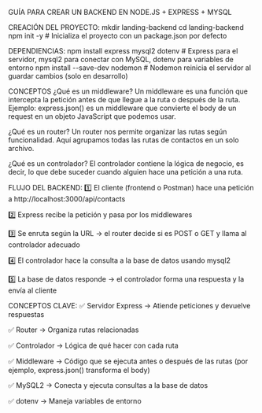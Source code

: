 GUÍA PARA CREAR UN BACKEND EN NODE.JS + EXPRESS + MYSQL

CREACIÓN DEL PROYECTO:
mkdir landing-backend
cd landing-backend
npm init -y  # Inicializa el proyecto con un package.json por defecto

DEPENDIENCIAS:
npm install express mysql2 dotenv  # Express para el servidor, mysql2 para conectar con MySQL, dotenv para variables de entorno
npm install --save-dev nodemon     # Nodemon reinicia el servidor al guardar cambios (solo en desarrollo)

CONCEPTOS
¿Qué es un middleware?
Un middleware es una función que intercepta la petición antes de que llegue a la ruta o después de la ruta.
Ejemplo: express.json() es un middleware que convierte el body de un request en un objeto JavaScript que podemos usar.

 ¿Qué es un router?
Un router nos permite organizar las rutas según funcionalidad. Aquí agrupamos todas las rutas de contactos en un solo archivo.

¿Qué es un controlador?
El controlador contiene la lógica de negocio, es decir, lo que debe suceder cuando alguien hace una petición a una ruta.

FLUJO DEL BACKEND:
1️⃣ El cliente (frontend o Postman) hace una petición a http://localhost:3000/api/contacts

2️⃣ Express recibe la petición y pasa por los middlewares

3️⃣ Se enruta según la URL → el router decide si es POST o GET y llama al controlador adecuado

4️⃣ El controlador hace la consulta a la base de datos usando mysql2

5️⃣ La base de datos responde → el controlador forma una respuesta y la envía al cliente

CONCEPTOS CLAVE:
✅ Servidor Express → Atiende peticiones y devuelve respuestas

✅ Router → Organiza rutas relacionadas

✅ Controlador → Lógica de qué hacer con cada ruta

✅ Middleware → Código que se ejecuta antes o después de las rutas (por ejemplo, express.json() transforma el body)

✅ MySQL2 → Conecta y ejecuta consultas a la base de datos

✅ dotenv → Maneja variables de entorno

